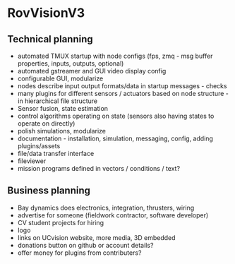 # RovVisionV3

Technical planning
------------------
* automated TMUX startup with node configs (fps, zmq - msg buffer properties, inputs, outputs, optional)
* automated gstreamer and GUI video display config
* configurable GUI, modularize
* nodes describe input output formats/data in startup messages - checks
* many plugins for different sensors / actuators based on node structure - in hierarchical file structure
* Sensor fusion, state estimation
* control algorithms operating on state (sensors also having states to operate on directly)
* polish simulations, modularize
* documentation - installation, simulation, messaging, config, adding plugins/assets
* file/data transfer interface
* fileviewer
* mission programs defined in vectors / conditions / text?

Business planning
-----------------
* Bay dynamics does electronics, integration, thrusters, wiring
* advertise for someone (fieldwork contractor, software developer)
* CV student projects for hiring
* logo
* links on UCvision website, more media, 3D embedded
* donations button on github or account details?
* offer money for plugins from contributers?
